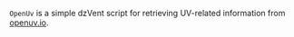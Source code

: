 `OpenUv` is a simple dzVent script for retrieving UV-related information from
[openuv.io](https://openuv.io/).
